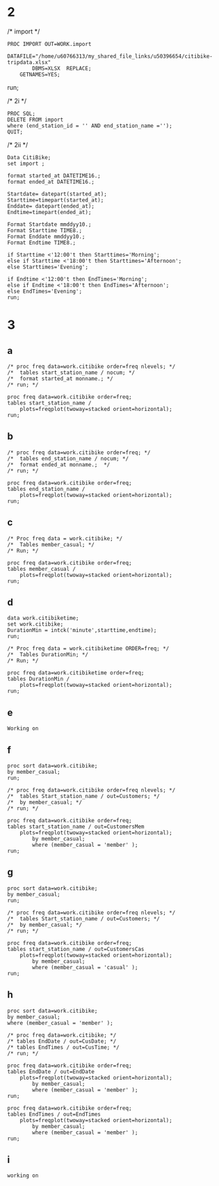# 2

/* import */

    PROC IMPORT OUT=WORK.import 
            DATAFILE="/home/u60766313/my_shared_file_links/u50396654/citibike-tripdata.xlsx"
            DBMS=XLSX  REPLACE;
        GETNAMES=YES;
run;


/* 2i */

    PROC SQL;
    DELETE FROM import
    where (end_station_id = '' AND end_station_name ='');
    QUIT;



/* 2ii */

    Data CitiBike;
    set import ;

    format started_at DATETIME16.;
    format ended_at DATETIME16.;

    Startdate= datepart(started_at);
    Starttime=timepart(started_at);
    Enddate= datepart(ended_at);
    Endtime=timepart(ended_at);

    Format Startdate mmddyy10.;
    Format Starttime TIME8.;
    Format Enddate mmddyy10.;
    Format Endtime TIME8.;

    if Starttime <'12:00't then Starttimes='Morning';
    else if Starttime <'18:00't then Starttimes='Afternoon';
    else Starttimes='Evening';

    if Endtime <'12:00't then EndTimes='Morning';
    else if Endtime <'18:00't then EndTimes='Afternoon';
    else EndTimes='Evening';
    run;



# 3
## a

    /* proc freq data=work.citibike order=freq nlevels; */
    /*  tables start_station_name / nocum; */
    /*  format started_at monname.; */
    /* run; */

    proc freq data=work.citibike order=freq;
    tables start_station_name / 
        plots=freqplot(twoway=stacked orient=horizontal);
    run;


## b

    /* proc freq data=work.citibike order=freq; */
    /*  tables end_station_name / nocum; */
    /*  format ended_at monname.;  */
    /* run; */

    proc freq data=work.citibike order=freq;
    tables end_station_name / 
        plots=freqplot(twoway=stacked orient=horizontal);
    run;


## c


    /* Proc freq data = work.citibike; */
    /*  Tables member_casual; */
    /* Run; */

    proc freq data=work.citibike order=freq;
    tables member_casual / 
        plots=freqplot(twoway=stacked orient=horizontal);
    run;



## d



    data work.citibiketime; 
    set work.citibike; 
    DurationMin = intck('minute',starttime,endtime); 
    run;

    /* Proc freq data = work.citibiketime ORDER=freq; */
    /*  Tables DurationMin; */
    /* Run; */

    proc freq data=work.citibiketime order=freq;
    tables DurationMin / 
        plots=freqplot(twoway=stacked orient=horizontal);
    run;


## e
    Working on

## f


    
    proc sort data=work.citibike;
    by member_casual;
    run;

    /* proc freq data=work.citibike order=freq nlevels; */
    /*  tables Start_station_name / out=Customers; */
    /*  by member_casual; */
    /* run; */

    proc freq data=work.citibike order=freq;
    tables start_station_name / out=CustomersMem
        plots=freqplot(twoway=stacked orient=horizontal);
            by member_casual;
            where (member_casual = 'member' );
    run;




## g



    proc sort data=work.citibike;
    by member_casual;
    run;

    /* proc freq data=work.citibike order=freq nlevels; */
    /*  tables Start_station_name / out=Customers; */
    /*  by member_casual; */
    /* run; */

    proc freq data=work.citibike order=freq;
    tables start_station_name / out=CustomersCas
        plots=freqplot(twoway=stacked orient=horizontal);
            by member_casual;
            where (member_casual = 'casual' );
    run;



## h


    proc sort data=work.citibike;
    by member_casual;
    where (member_casual = 'member' );

    /* proc freq data=work.citibike; */
    /* tables EndDate / out=CusDate; */
    /* tables EndTimes / out=CusTime; */
    /* run; */

    proc freq data=work.citibike order=freq;
    tables EndDate / out=EndDate
        plots=freqplot(twoway=stacked orient=horizontal);
            by member_casual;
            where (member_casual = 'member' );
    run;

    proc freq data=work.citibike order=freq;
    tables EndTimes / out=EndTimes
        plots=freqplot(twoway=stacked orient=horizontal);
            by member_casual;
            where (member_casual = 'member' );
    run;


 
## i
    working on
